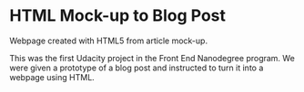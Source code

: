 # HTML Mock-up to Blog Post

Webpage created with HTML5 from article mock-up.

This was the first Udacity project in the Front End Nanodegree program. We were given a prototype of a blog post and instructed to turn it into a webpage using HTML.
